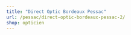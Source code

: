 ```yaml
---
title: "Direct Optic Bordeaux Pessac"
url: /pessac/direct-optic-bordeaux-pessac-2/
shop: opticien
---
```

